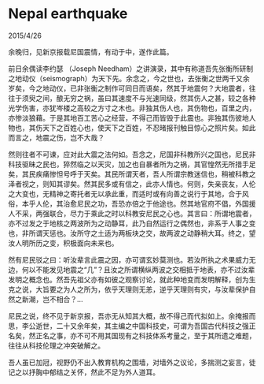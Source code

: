 # Nepal earthquake
2015/4/26

余晚归，见新京报载尼国震情，有动于中，遂作此篇。

前日余偶读李约瑟 （Joseph Needham）之讲演录，其中有称道吾先张衡所研制之地动仪（seismograph）为天下先。余念之，今之世也，去张衡之世两千又余岁矣，今之地动仪，已非张衡之制作可同日而语矣，然其于地震何？大地震者，往往于须臾之间，酿无穷之祸，虽曰其速度不与光速同级，然其伤人之甚，较之各种光学伤害，亦犹岑楼之高较之方寸之木也。非独其伤人也，其伤物也，百里之内，亦惨淡狼藉。于是其地百工苦心之经营，不得己而皆毁于此震也。非独其伤彼地人物也，其伤天下之百姓心也，使天下之百姓，不忍暏报刊触目惊心之照片矣。如此而言之，地震之伤，岂不大哉？

然则往者不可谏，应对此大震之法何如。吾念之，尼国非科教所兴之国也，尼民非科技驱昧之民也，猝然临之以天灾，加之也自暴者所为之祸，其官惶然无所措手足矣，其民疾痛惨怛号呼于天矣。其民所谓天者，吾人所谓宗教迷信也，稍被科教之泽者视之，则知其谬矣。然其民多或有信之，此亦人情也。何则，失亲丧友，人伦之大变也，无精神之寄托者无以承此重，而适时或有向善之说行于其地，合于风俗，本乎人伦，其治愈尼民之功，吾恐亦倍之于他途也。然其地官府不倡，外国援人不采，两强联合，尽力于乘此之时以科教安尼民之心也。其言曰：所谓地震者，亦不过发之于地核之两波所为之动静耳，此乃自然运行之偶然也，非系于人事之变也，非所谓天惩也。汝所守之土适为两板块之交，故两波之动静稍大耳。终之，望汝人明所历之变，积极面向未来也。

然有尼民驳之曰：听汝辈言此震之因，亦可谓玄妙莫测也。若汝所执之术果威力无边，何以不能发见地震之“几”？且汝之所谓横纵两波之交相抵于地表，亦不过汝辈发明之概念也。然吾先祖父亦有如彼之观察讨论，就此种地变而发明解释，创为生克之说，大旨要之为人之所为，依乎天理则无恙，逆乎天理则有灾，与汝辈保护自然之新潮，岂不相合？…

尼民之说，终不见于新京报，吾亦无从知其大概，故不得己而代拟如上。余掩报而思，李公逝世，二十又余年矣，其主编之中国科技史，可谓为吾国古代科技之强正名矣，然正名之事，亦不可不用其国现有之科技体系考量之，至于其所遗之难题，往往从科技伦理之冲突破解之。

吾人虽已加冠，视野仍不出入教育机构之围墙，对墙外之议论，多揣测之妄言，徒记之以抒胸中郁结之关怀，然此不足为外人道耳。


